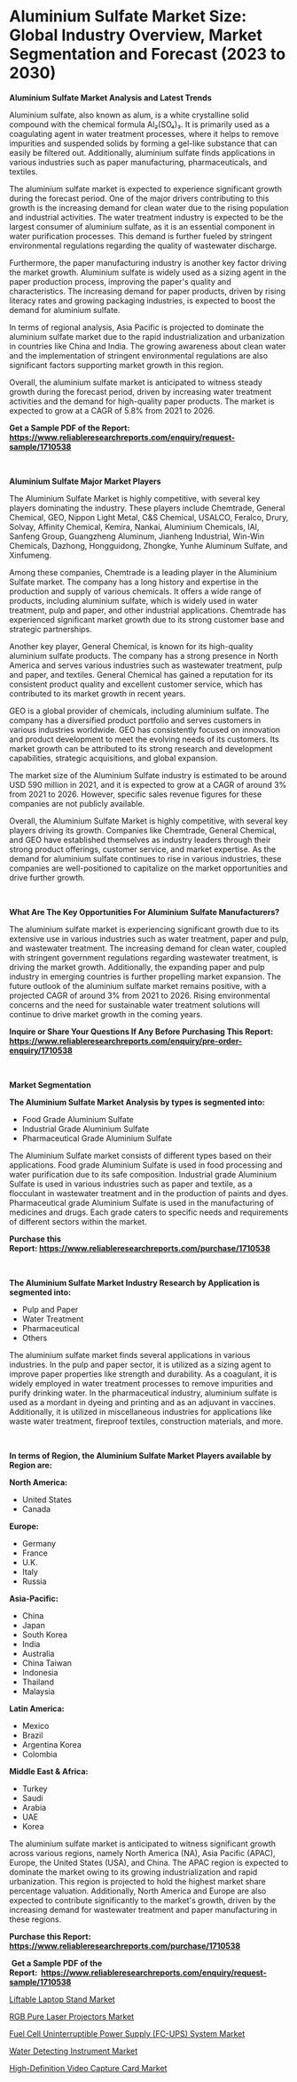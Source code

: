 <p><h1>Aluminium Sulfate Market Size: Global Industry Overview, Market Segmentation and Forecast (2023 to 2030)</h1></p><p><strong>Aluminium Sulfate Market Analysis and Latest Trends</strong></p>
<p><p>Aluminium sulfate, also known as alum, is a white crystalline solid compound with the chemical formula Al₂(SO₄)₃. It is primarily used as a coagulating agent in water treatment processes, where it helps to remove impurities and suspended solids by forming a gel-like substance that can easily be filtered out. Additionally, aluminium sulfate finds applications in various industries such as paper manufacturing, pharmaceuticals, and textiles.</p><p>The aluminium sulfate market is expected to experience significant growth during the forecast period. One of the major drivers contributing to this growth is the increasing demand for clean water due to the rising population and industrial activities. The water treatment industry is expected to be the largest consumer of aluminium sulfate, as it is an essential component in water purification processes. This demand is further fueled by stringent environmental regulations regarding the quality of wastewater discharge.</p><p>Furthermore, the paper manufacturing industry is another key factor driving the market growth. Aluminium sulfate is widely used as a sizing agent in the paper production process, improving the paper's quality and characteristics. The increasing demand for paper products, driven by rising literacy rates and growing packaging industries, is expected to boost the demand for aluminium sulfate.</p><p>In terms of regional analysis, Asia Pacific is projected to dominate the aluminium sulfate market due to the rapid industrialization and urbanization in countries like China and India. The growing awareness about clean water and the implementation of stringent environmental regulations are also significant factors supporting market growth in this region.</p><p>Overall, the aluminium sulfate market is anticipated to witness steady growth during the forecast period, driven by increasing water treatment activities and the demand for high-quality paper products. The market is expected to grow at a CAGR of 5.8% from 2021 to 2026.</p></p>
<p><strong>Get a Sample PDF of the Report:&nbsp; <a href="https://www.reliableresearchreports.com/enquiry/request-sample/1710538">https://www.reliableresearchreports.com/enquiry/request-sample/1710538</a></strong></p>
<p>&nbsp;</p>
<p><strong>Aluminium Sulfate Major Market Players</strong></p>
<p><p>The Aluminium Sulfate Market is highly competitive, with several key players dominating the industry. These players include Chemtrade, General Chemical, GEO, Nippon Light Metal, C&S Chemical, USALCO, Feralco, Drury, Solvay, Affinity Chemical, Kemira, Nankai, Aluminium Chemicals, IAI, Sanfeng Group, Guangzheng Aluminum, Jianheng Industrial, Win-Win Chemicals, Dazhong, Hongguidong, Zhongke, Yunhe Aluminum Sulfate, and Xinfumeng.</p><p>Among these companies, Chemtrade is a leading player in the Aluminium Sulfate market. The company has a long history and expertise in the production and supply of various chemicals. It offers a wide range of products, including aluminium sulfate, which is widely used in water treatment, pulp and paper, and other industrial applications. Chemtrade has experienced significant market growth due to its strong customer base and strategic partnerships.</p><p>Another key player, General Chemical, is known for its high-quality aluminium sulfate products. The company has a strong presence in North America and serves various industries such as wastewater treatment, pulp and paper, and textiles. General Chemical has gained a reputation for its consistent product quality and excellent customer service, which has contributed to its market growth in recent years.</p><p>GEO is a global provider of chemicals, including aluminium sulfate. The company has a diversified product portfolio and serves customers in various industries worldwide. GEO has consistently focused on innovation and product development to meet the evolving needs of its customers. Its market growth can be attributed to its strong research and development capabilities, strategic acquisitions, and global expansion.</p><p>The market size of the Aluminium Sulfate industry is estimated to be around USD 590 million in 2021, and it is expected to grow at a CAGR of around 3% from 2021 to 2026. However, specific sales revenue figures for these companies are not publicly available.</p><p>Overall, the Aluminium Sulfate Market is highly competitive, with several key players driving its growth. Companies like Chemtrade, General Chemical, and GEO have established themselves as industry leaders through their strong product offerings, customer service, and market expertise. As the demand for aluminium sulfate continues to rise in various industries, these companies are well-positioned to capitalize on the market opportunities and drive further growth.</p></p>
<p>&nbsp;</p>
<p><strong>What Are The Key Opportunities For Aluminium Sulfate Manufacturers?</strong></p>
<p><p>The aluminium sulfate market is experiencing significant growth due to its extensive use in various industries such as water treatment, paper and pulp, and wastewater treatment. The increasing demand for clean water, coupled with stringent government regulations regarding wastewater treatment, is driving the market growth. Additionally, the expanding paper and pulp industry in emerging countries is further propelling market expansion. The future outlook of the aluminium sulfate market remains positive, with a projected CAGR of around 3% from 2021 to 2026. Rising environmental concerns and the need for sustainable water treatment solutions will continue to drive market growth in the coming years.</p></p>
<p><strong>Inquire or Share Your Questions If Any Before Purchasing This Report: <a href="https://www.reliableresearchreports.com/enquiry/pre-order-enquiry/1710538">https://www.reliableresearchreports.com/enquiry/pre-order-enquiry/1710538</a></strong></p>
<p>&nbsp;</p>
<p><strong>Market Segmentation</strong></p>
<p><strong>The Aluminium Sulfate Market Analysis by types is segmented into:</strong></p>
<p><ul><li>Food Grade Aluminium Sulfate</li><li>Industrial Grade Aluminium Sulfate</li><li>Pharmaceutical Grade Aluminium Sulfate</li></ul></p>
<p><p>The Aluminium Sulfate market consists of different types based on their applications. Food grade Aluminium Sulfate is used in food processing and water purification due to its safe composition. Industrial grade Aluminium Sulfate is used in various industries such as paper and textile, as a flocculant in wastewater treatment and in the production of paints and dyes. Pharmaceutical grade Aluminium Sulfate is used in the manufacturing of medicines and drugs. Each grade caters to specific needs and requirements of different sectors within the market.</p></p>
<p><strong>Purchase this Report:&nbsp;<a href="https://www.reliableresearchreports.com/purchase/1710538">https://www.reliableresearchreports.com/purchase/1710538</a></strong></p>
<p>&nbsp;</p>
<p><strong>The Aluminium Sulfate Market Industry Research by Application is segmented into:</strong></p>
<p><ul><li>Pulp and Paper</li><li>Water Treatment</li><li>Pharmaceutical</li><li>Others</li></ul></p>
<p><p>The aluminium sulfate market finds several applications in various industries. In the pulp and paper sector, it is utilized as a sizing agent to improve paper properties like strength and durability. As a coagulant, it is widely employed in water treatment processes to remove impurities and purify drinking water. In the pharmaceutical industry, aluminium sulfate is used as a mordant in dyeing and printing and as an adjuvant in vaccines. Additionally, it is utilized in miscellaneous industries for applications like waste water treatment, fireproof textiles, construction materials, and more.</p></p>
<p>&nbsp;</p>
<p><strong>In terms of Region, the Aluminium Sulfate Market Players available by Region are:</strong></p>
<p>
    <p> <strong> North America: </strong>
        <ul>
            <li>United States</li>
            <li>Canada</li>
        </ul>
        </p> 
    <p> <strong> Europe: </strong>
        <ul>
            <li>Germany</li>
            <li>France</li>
            <li>U.K.</li>
            <li>Italy</li>
            <li>Russia</li>
        </ul>
        </p> 
    <p> <strong> Asia-Pacific: </strong>
        <ul>
            <li>China</li>
            <li>Japan</li>
            <li>South Korea</li>
            <li>India</li>
            <li>Australia</li>
            <li>China Taiwan</li>
            <li>Indonesia</li>
            <li>Thailand</li>
            <li>Malaysia</li>
        </ul>
        </p> 
    <p> <strong> Latin America: </strong>
        <ul>
            <li>Mexico</li>
            <li>Brazil</li>
            <li>Argentina Korea</li>
            <li>Colombia</li>
        </ul>
        </p> 
    <p> <strong> Middle East & Africa: </strong>
        <ul>
            <li>Turkey</li>
            <li>Saudi</li>
            <li>Arabia</li>
            <li>UAE</li>
            <li>Korea</li>
        </ul>
    </p>
    </p>
<p><p>The aluminium sulfate market is anticipated to witness significant growth across various regions, namely North America (NA), Asia Pacific (APAC), Europe, the United States (USA), and China. The APAC region is expected to dominate the market owing to its growing industrialization and rapid urbanization. This region is projected to hold the highest market share percentage valuation. Additionally, North America and Europe are also expected to contribute significantly to the market's growth, driven by the increasing demand for wastewater treatment and paper manufacturing in these regions.</p></p>
<p><strong>Purchase this Report: <a href="https://www.reliableresearchreports.com/purchase/1710538">https://www.reliableresearchreports.com/purchase/1710538</a></strong></p>
<p>&nbsp;<strong>Get a Sample PDF of the Report:&nbsp;&nbsp;<a href="https://www.reliableresearchreports.com/enquiry/request-sample/1710538">https://www.reliableresearchreports.com/enquiry/request-sample/1710538</a></strong></p>
<p><strong></strong></p>
<p><p><a href="https://medium.com/@noelkunzei1/liftable-laptop-stand-market-size-market-outlook-and-market-forecast-2023-to-2030-9748e13ea402">Liftable Laptop Stand Market</a></p><p><a href="https://medium.com/@aliciahaley1989/rgb-pure-laser-projectors-market-furnishes-information-on-market-share-market-trends-and-market-12384bbe47d2">RGB Pure Laser Projectors Market</a></p><p><a href="https://medium.com/@randallbode/fuel-cell-uninterruptible-power-supply-fc-ups-system-market-outlook-industry-overview-and-7ecd17255abc">Fuel Cell Uninterruptible Power Supply (FC-UPS) System Market</a></p><p><a href="https://medium.com/@yvettelesch/water-detecting-instrument-market-furnishes-information-on-market-share-market-trends-and-market-d17a76833f85">Water Detecting Instrument Market</a></p><p><a href="https://medium.com/@nolalockman2023/high-definition-video-capture-card-market-furnishes-information-on-market-share-market-trends-and-380088dafd23">High-Definition Video Capture Card Market</a></p></p>